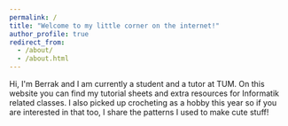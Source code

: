```yaml
---
permalink: /
title: "Welcome to my little corner on the internet!"
author_profile: true
redirect_from:
  - /about/
  - /about.html
---
```


Hi, I'm Berrak and I am currently a student and a tutor at TUM.
On this website you can find my tutorial sheets and extra resources for Informatik related classes.
I also picked up crocheting as a hobby this year so if you are interested in that too, I share the patterns I used to make cute stuff! 
